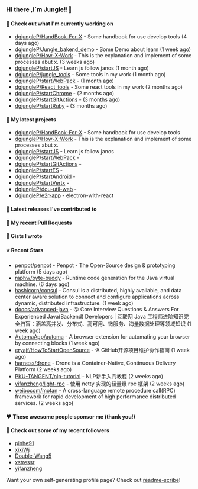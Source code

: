 ### Hi there ,I`m Jungle!!👋

#### 👷 Check out what I'm currently working on

- [dgjungleP/HandBook-For-X](https://github.com/dgjungleP/HandBook-For-X) - Some handbook for use develop tools (4 days ago)
- [dgjungleP/Jungle_bakend_demo](https://github.com/dgjungleP/Jungle_bakend_demo) - Some Demo about learn (1 week ago)
- [dgjungleP/How-X-Work](https://github.com/dgjungleP/How-X-Work) - This is the explanation and implement of some processes abut x. (3 weeks ago)
- [dgjungleP/startJS](https://github.com/dgjungleP/startJS) - Learn js follow janos (1 month ago)
- [dgjungleP/jungle_tools](https://github.com/dgjungleP/jungle_tools) - Some tools in my work (1 month ago)
- [dgjungleP/startWebPack](https://github.com/dgjungleP/startWebPack) -  (1 month ago)
- [dgjungleP/React_tools](https://github.com/dgjungleP/React_tools) - Some react tools in my work (2 months ago)
- [dgjungleP/startChrome](https://github.com/dgjungleP/startChrome) -  (2 months ago)
- [dgjungleP/startGitActions](https://github.com/dgjungleP/startGitActions) -  (3 months ago)
- [dgjungleP/startRuby](https://github.com/dgjungleP/startRuby) -  (3 months ago)

#### 🌱 My latest projects

- [dgjungleP/HandBook-For-X](https://github.com/dgjungleP/HandBook-For-X) - Some handbook for use develop tools
- [dgjungleP/How-X-Work](https://github.com/dgjungleP/How-X-Work) - This is the explanation and implement of some processes abut x.
- [dgjungleP/startJS](https://github.com/dgjungleP/startJS) - Learn js follow janos
- [dgjungleP/startWebPack](https://github.com/dgjungleP/startWebPack) - 
- [dgjungleP/startGitActions](https://github.com/dgjungleP/startGitActions) - 
- [dgjungleP/startES](https://github.com/dgjungleP/startES) - 
- [dgjungleP/startAndroid](https://github.com/dgjungleP/startAndroid) - 
- [dgjungleP/startVertx](https://github.com/dgjungleP/startVertx) - 
- [dgjungleP/dou-util-web](https://github.com/dgjungleP/dou-util-web) - 
- [dgjungleP/e2r-app](https://github.com/dgjungleP/e2r-app) - electron-with-react

#### 🔭 Latest releases I've contributed to


#### 🔨 My recent Pull Requests



#### 📓 Gists I wrote


#### ⭐ Recent Stars

- [penpot/penpot](https://github.com/penpot/penpot) - Penpot - The Open-Source design &amp; prototyping platform (5 days ago)
- [raphw/byte-buddy](https://github.com/raphw/byte-buddy) - Runtime code generation for the Java virtual machine. (6 days ago)
- [hashicorp/consul](https://github.com/hashicorp/consul) - Consul is a distributed, highly available, and data center aware solution to connect and configure applications across dynamic, distributed infrastructure. (1 week ago)
- [doocs/advanced-java](https://github.com/doocs/advanced-java) - 😮 Core Interview Questions &amp; Answers For Experienced Java(Backend) Developers | 互联网 Java 工程师进阶知识完全扫盲：涵盖高并发、分布式、高可用、微服务、海量数据处理等领域知识 (1 week ago)
- [AutomaApp/automa](https://github.com/AutomaApp/automa) - A browser extension for automating your browser by connecting blocks (1 week ago)
- [eryajf/HowToStartOpenSource](https://github.com/eryajf/HowToStartOpenSource) - ⚗️ GitHub开源项目维护协作指南 (1 week ago)
- [harness/drone](https://github.com/harness/drone) - Drone is a Container-Native, Continuous Delivery Platform (2 weeks ago)
- [PKU-TANGENT/nlp-tutorial](https://github.com/PKU-TANGENT/nlp-tutorial) - NLP新手入门教程 (2 weeks ago)
- [yifanzheng/light-rpc](https://github.com/yifanzheng/light-rpc) - 使用 netty 实现的轻量级 rpc 框架 (2 weeks ago)
- [weibocom/motan](https://github.com/weibocom/motan) - A cross-language remote procedure call(RPC) framework for rapid development of high performance distributed services. (2 weeks ago)

#### ❤️ These awesome people sponsor me (thank you!)


#### 👯 Check out some of my recent followers

- [pinhe91](https://github.com/pinhe91)
- [xixiWj](https://github.com/xixiWj)
- [Double-Wang5](https://github.com/Double-Wang5)
- [xstressr](https://github.com/xstressr)
- [yifanzheng](https://github.com/yifanzheng)

Want your own self-generating profile page? Check out [readme-scribe](https://github.com/muesli/readme-scribe)!
